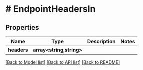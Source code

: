 # # EndpointHeadersIn

## Properties

Name | Type | Description | Notes
------------ | ------------- | ------------- | -------------
**headers** | **array<string,string>** |  |

[[Back to Model list]](../../README.md#models) [[Back to API list]](../../README.md#endpoints) [[Back to README]](../../README.md)

